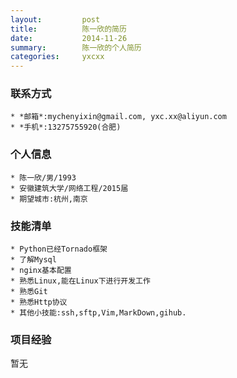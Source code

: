 ```yaml
---
layout:         post
title:          陈一欣的简历
date:           2014-11-26
summary:        陈一欣的个人简历
categories:     yxcxx
---
```


### 联系方式
    * *邮箱*:mychenyixin@gmail.com, yxc.xx@aliyun.com
    * *手机*:13275755920(合肥)

### 个人信息
    * 陈一欣/男/1993
    * 安徽建筑大学/网络工程/2015届
    * 期望城市:杭州,南京

### 技能清单
    * Python已经Tornado框架
    * 了解Mysql
    * nginx基本配置
    * 熟悉Linux,能在Linux下进行开发工作
    * 熟悉Git
    * 熟悉Http协议
    * 其他小技能:ssh,sftp,Vim,MarkDown,gihub.

### 项目经验
暂无
